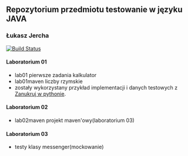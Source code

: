 ## Repozytorium przedmiotu testowanie w języku JAVA
### Łukasz Jercha
[![Build Status](https://travis-ci.org/ljercha/testowanie-java.svg?branch=master)](https://travis-ci.org/ljercha/testowanie-java)
#### Laboratorium 01 
- lab01 pierwsze zadania kalkulator
- lab01maven liczby rzymskie 
 - zostały wykorzystany przykład implementacji i danych testowych z [Zanukruj w pythonie](http://pl.wikibooks.org/wiki/Zanurkuj_w_Pythonie).

#### Laboratorium 02
- lab02maven projekt maven'owy(laboratorium 03)

#### Laboratorium 03
- testy klasy messenger(mockowanie)

